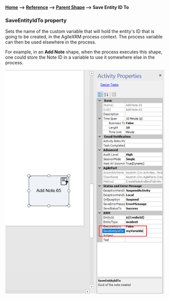 __[Home](/) --> [Reference](/ref) -->  [Parent Shape](javascript:history.back()) --> Save Entity ID To__

### SaveEntityIdTo property 

Sets the name of the custom variable that will hold the entity's ID that is going to be created, 
in the AgileXRM process context. The process variable can then be used elsewhere in the process.

For example, in an **Add Note** shape, when the process executes this shape, 
one could store the Note ID in a variable to use it somewhere else in the process.

![SaveEntityIdTo](../media/SaveEntityIdTo.png)